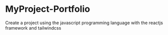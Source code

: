 # MyProject-Portfolio
Create a project using the javascript programming language with the reactjs framework and tailwindcss
